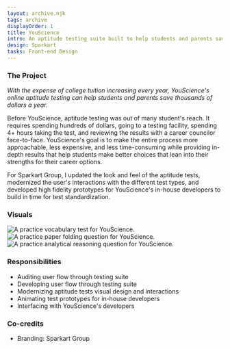 ```yaml
---
layout: archive.njk
tags: archive
displayOrder: 1
title: YouScience
intro: An aptitude testing suite built to help students and parents save thousands of dollars a year.
design: Sparkart
tasks: Front-end Design
---
```


### The Project

_With the expense of college tuition increasing every year, YouScience's online aptitude testing can help students and parents save thousands of dollars a year._

Before YouScience, aptitude testing was out of many student's reach. It requires spending hundreds of dollars, going to a testing facility, spending 4+ hours taking the test, and reviewing the results with a career councilor face-to-face. YouScience's goal is to make the entire process more approachable, less expensive, and less time-consuming while providing in-depth results that help students make better choices that lean into their strengths for their career options.

For Sparkart Group, I updated the look and feel of the aptitude tests, modernized the user's interactions with the different test types, and developed high fidelity prototypes for YouScience's in-house developers to build in time for test standardization.

### Visuals

<div class="visuals">

![A practice vocabulary test for YouScience.](/images/img-youscience-practice.jpg)
![A practice paper folding question for YouScience.](/images/img-youscience-practice-2.jpg)
![A practice analytical reasoning question for YouScience.](/images/img-youscience-practice-3.jpg)

</div>

### Responsibilities

- Auditing user flow through testing suite
- Developing user flow through testing suite
- Modernizing aptitude tests visual design and interactions
- Animating test prototypes for in-house developers
- Interfacing with YouScience's developers

### Co-credits

- Branding: Sparkart Group
